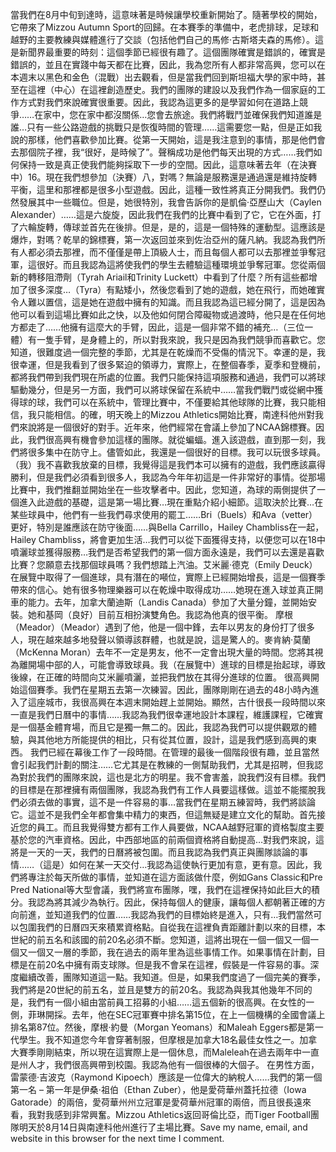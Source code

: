 當我們在8月中旬到達時，這意味著是時候讓學校重新開始了。隨著學校的開始，它帶來了Mizzou Autumn Sport的回歸。在本賽季的準備中，老虎排球，足球和越野的主要教練與媒體進行了交談（包括他們自己的馬修·古斯塔夫森的馬修）。這是新聞界最重要的時刻：這個季節已經很有趣了。這個團隊確實是錯誤的，確實是錯誤的，並且在實踐中每天都在比賽，因此，我為您所有人都非常高興，您可以在本週末以黑色和金色（混戰）出去觀看，但是當我們回到斯坦福大學的家中時，甚至在這裡（中心）在這裡創造歷史。我們的團隊的建設以及我們作為一個家庭的工作方式對我們來說確實很重要。因此，我認為這更多的是學習如何在道路上競爭……在家中，您在家中都沒關係…您會去旅途。我們將戰鬥並確保我們知道誰是誰…只有一些公路遊戲的挑戰只是恢復時間的管理……這需要您一點，但是正如我說的那樣，他們喜歡參加比賽。從第一天開始，這是我注意到的事情，那是他們會去那個院子裡，我“很好，是時候了”。聲稱成功是他們每天出現的方式……我們如何保持一致是真正使我們能夠採取下一步的空間。因此，這意味著去年（在決賽中）16。現在我們想參加（決賽）八，對嗎？無論是服務還是通過還是維持旋轉平衡，這里和那裡都是很多小型遊戲。因此，這種一致性將真正分開我們。我們仍然發展其中一些職位。但是，她很特別，我會告訴你的是凱倫·亞歷山大（Caylen Alexander）……這是六旋旋，因此我們在我們的比賽中看到了它，它在外面，打了六輪旋轉，傳球並首先在後排。但是，是的，這是一個特殊的運動型。這應該是爆炸，對嗎？乾旱的錦標賽，第一次返回並來到佐治亞州的薩凡納。我認為我們所有人都必須去那裡，而不僅僅是帶上頂級人士，而且每個人都可以去那裡並爭奪冠軍，這很好。而且我認為這將使我們的學生去體驗這種環境並爭奪冠軍。您從兩個新的轉移阻滯劑（Tyrah Ariail和Trinity Luckett）中看到了什麼？所有這些都增加了很多深度…（Tyra）有點矮小，然後您看到了她的遊戲，她在飛行，而她確實令人難以置信，這是她在遊戲中擁有的知識。而且我認為這已經分開了，這是因為他可以看到這場比賽如此之快，以及他如何閉合障礙物或過渡時，他只是在任何地方都走了……他擁有這麼大的手臂，因此，這是一個非常不錯的補充…（三位一體）有一隻手臂，是身體上的，所以對我來說，我只是因為我們競爭而喜歡它。您知道，很難度過一個完整的季節，尤其是在乾燥而不受傷的情況下。幸運的是，我很幸運，但是我看到了很多緊迫的領導力，實際上，在整個春季，夏季和登機前，都將我們帶到我們現在所處的位置。我們只能保持這項服務和通過，我們可以將球驅動幾分，但是另一方面，我們可以將球保留在系統中……當我們戰鬥或從網中獲得球的球，我們可以在系統中，管理比賽中，不僅要給其他球隊的比賽，我只能相信，我只能相信。的確，明天晚上的Mizzou Athletics開始比賽，南達科他州對我們來說將是一個很好的對手。近年來，他們經常在會議上參加了NCAA錦標賽。因此，我們很高興有機會參加這樣的團隊。就從蝙蝠。進入該遊戲，直到那一刻，我們將很多集中在防守上。儘管如此，我還是一個很好的目標。我可以玩很多球員。 （我）我不喜歡我放棄的目標，我覺得這是我們本可以擁有的遊戲，我們應該贏得勝利，但是我們必須看到很多人，我認為今年年初這是一件非常好的事情。從那場比賽中，我們推翻並開始坐在一些攻擊者中。因此，您知道，為球的兩側提供了一個進入此遊戲的基礎，這是第一場比賽…現在重點介紹小細節。這取決於比賽…在某些球員中，他們有一些我們尋求使用的罷工……Bri（Buels）和Ava（vetter）更好，特別是誰應該在防守後面……與Bella Carrillo，Hailey Chambliss在一起，Hailey Chambliss，將會更加生活…我們可以從下面獲得支持，以便您可以在18中噴灑球並獲得服務…我們是否希望我們的第一個方面永遠是，我們可以去還是喜歡比賽？您願意去找那個球員嗎？我們想踏上汽油。艾米麗·德克（Emily Deuck）在展覽中取得了一個進球，具有潛在的噸位，實際上已經開始增長，這是一個賽季帶來的信心。她有很多物理樂器可以在乾燥中取得成功……她現在進入球並真正開車的能力。去年，加拿大蘭迪斯（Landis Canada）參加了大量分鐘，並開始安裝。她和基岡（良好）目前互相扮演雙角色。我認為他真的很平衡。 摩根（Meador）（Meador）遇到了他，他是一個中鋒，去年以男友的身份打了很多人，現在越來越多地發聲以領導該群體，也就是說，這是驚人的。麥肯納·莫蘭（McKenna Moran）去年不一定是男友，他不一定會出現大量的時間。您將其視為離開場中部的人，可能會導致球員。我（在展覽中）進球的目標是抬起球，導致後線，在正確的時間向艾米麗噴灑，並把我們放在其得分進球的位置。 很高興開始這個賽季。我們在星期五去第一次練習。因此，團隊剛剛在過去的48小時內進入了這座城市，我很高興在本週末開始趕上並開始。顯然，古什很長一段時間以來一直是我們日曆中的事情……我認為我們很幸運地設計本課程，維護課程，它確實是一個基金體育場，而且它是獨一無二的。因此，我認為我們可以提供觀眾的體驗，與其他地方所能提供的相比，只有從其位置，設計，這是我們感到高興的東西。 我們已經在幕後工作了一段時間。在管理的最後一個階段很有趣，並且當然會引起我們計劃的關注……它尤其是在教練的一側幫助我們，尤其是招聘，但我認為對於我們的團隊來說，這也是北方的明星。我不會害羞，說我們沒有目標。我們的目標是在那裡擁有兩個團隊，我認為我們有工作人員要這樣做。這並不能擺脫我們必須去做的事實，這不是一件容易的事…當我們在星期五練習時，我們將談論它。這並不是我們全年都會集中精力的東西，但這無疑是建立文化的幫助。首先接近您的員工。而且我覺得雙方都有工作人員要做，NCAA越野冠軍的資格製度主要基於您的汽車資格。因此，中西部地區的前兩個資格將自動提高…對我們來說，這將是一天的一天，我們的日曆將被包圍。而且我認為我們真正與團隊談論的事情……（這是）如何在某一天交付…我認為這使執行更加有意，更有意。因此，我們將專注於每天所做的事情，並知道在這方面該做什麼，例如Gans Classic和Pre Pred National等大型會議，我們將宣布團隊，嘿，我們在這裡保持如此巨大的積分。我認為將其減少為執行。因此，保持每個人的健康，讓每個人都朝著正確的方向前進，並知道我們的位置……我認為我們的目標始終是進入，只有…我們當然可以包圍我們的日曆四天來積累資格點。自從我在這裡負責距離計劃以來的目標，本世紀的前五名和該國的前20名必須不斷。您知道，這將出現在一個一個又一個一個又一個又一層的季節，我在過去的兩年里為這些事情工作。如果事情在計劃，目標是在前20名中擁有兩支球隊。但是我不會呆在這裡，假裝是一件容易的事。深度繼續改善，團隊知道這一點。我知道。但是，如果我們度過了一個完美的賽季，我們將是20世紀的前五名，並且是雙方的前20名。我認為與我其他幾年不同的是，我們有一個小組由當前員工招募的小組……這五個新的很高興。在女性的一側，菲琳開採。去年，他在SEC冠軍賽中排名第15位，在上一個機構的全國會議上排名第87位。然後，摩根·約曼（Morgan Yeomans）和Maleah Eggers都是第一代學生。我不知道您今年會穿著制服，但摩根是加拿大18名最佳女性之一。加拿大賽季剛剛結束，所以現在這實際上是一個休息，而Maleleah在過去兩年中一直是州人才，我們很高興帶到校園。我認為他有一個很棒的大個子。 在男性方面，雷蒙德·吉波克（Raymond Kipoech）應該是一位偉大的納稅人……我們的第一個第一名 – 第一年是伊桑·祖伯（Ethan Zuber），他是愛荷華州蓋托拉德（Iowa Gatorade）的兩倍，愛荷華州州立冠軍是愛荷華州冠軍的兩倍，而且很長遠來看，我對我感到非常興奮。Mizzou Athletics返回哥倫比亞，而Tiger Football團隊明天於8月14日與南達科他州進行了主場比賽。Save my name, email, and website in this browser for the next time I comment.